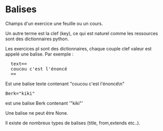 # Balises

Champs d'un exercice une feuille ou un cours.

Un autre terme est la clef (key), ce qui est naturel comme les ressources sont des dictionnaires python. 


Les exercices pl sont des dictionnaires, chaque couple clef valeur est appelé une balise. 
Par exemple :
<pre>
  text==
  coucou c'est l'énoncé
  ==
</pre>

Est une balise texte contenant "coucou c'est l'énoncé\\n"

<pre>
Berk="kiki"
</pre>
est une balise Berk contenant '"kiki"'

Une balise ne peut être None.  

Il existe de nombreux types de balises (title, from,extends etc..).


